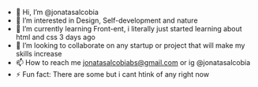 - 👋 Hi, I’m @jonatasalcobia
- 👀 I’m interested in Design, Self-development and nature
- 🌱 I’m currently learning Front-ent, i literally just started learning about html and css 3 days ago
- 💞️ I’m looking to collaborate on any startup or project that will make my skills increase
- 📫 How to reach me jonatasalcobiabs@gmail.com or ig @jonatasalcobia
- ⚡ Fun fact: There are some but i cant htink of any right now

